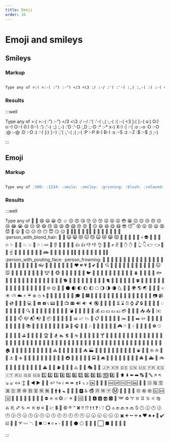```yaml
---
title: Emoji
order: 16
---
```


Emoji and smileys
=================

Smileys
-------

### Markup

```markdown

Type any of >:( >:-( :") :-") </3 <\3 :/ :-/ :'( :'-( :,( :,-( :( :-( <3 ]:( ]:-( o:) O:) o:-) O:-) 0:) 0:-) :') :'-) :,) :,-) :'D :'-D :,D :,-D :* :-*  x-) X-)  :| :-|  :o :-o :O :-O :@ :-@ :D :-D :) :-) ]:) ]:-) :,'( :,'-( ;( ;-( :P :-P 8-) B-) :s :-S :z :-Z :$ :-$ ;) ;-)

```

### Results

:::well

Type any of >:( >:-( :") :-") </3 <\3 :/ :-/ :'( :'-( :,( :,-( :( :-( <3 ]:( ]:-( o:) O:) o:-) O:-) 0:) 0:-) :') :'-) :,) :,-) :'D :'-D :,D :,-D :* :-*  x-) X-)  :| :-|  :o :-o :O :-O :@ :-@ :D :-D :) :-) ]:) ]:-) :,'( :,'-( ;( ;-( :P :-P 8-) B-) :s :-S :z :-Z :$ :-$ ;) ;-)

:::

Emoji
-----

### Markup

```markdown

Type any of :100: :1234: :smile: :smiley: :grinning: :blush: :relaxed: :wink: :heart_eyes: :kissing_heart: :kissing_closed_eyes: :kissing: :kissing_smiling_eyes: :stuck_out_tongue_winking_eye: :stuck_out_tongue_closed_eyes: :stuck_out_tongue: :flushed: :grin: :pensive: :relieved: :unamused: :disappointed: :persevere: :cry: :joy: :sob: :sleepy: :disappointed_relieved: :cold_sweat: :sweat_smile: :sweat: :weary: :tired_face: :fearful: :scream: :angry: :rage: :triumph: :confounded: :laughing: :satisfied: :yum: :mask: :sunglasses: :sleeping: :dizzy_face: :astonished: :worried: :frowning: :anguished: :smiling_imp: :imp: :open_mouth: :grimacing: :neutral_face: :confused: :hushed: :no_mouth: :innocent: :smirk: :expressionless: :man_with_gua_pi_mao: :man_with_turban: :cop: :construction_worker: :guardsman: :baby: :boy: :girl: :man: :woman: :older_man: :older_woman: :person_with_blond_hair: :angel: :princess: :smiley_cat: :smile_cat: :heart_eyes_cat: :kissing_cat: :smirk_cat: :scream_cat: :crying_cat_face: :joy_cat: :pouting_cat: :japanese_ogre: :japanese_goblin: :see_no_evil: :hear_no_evil: :speak_no_evil: :skull: :alien: :hankey: :poop: :shit: :fire: :sparkles: :star2: :dizzy: :boom: :collision: :anger: :sweat_drops: :droplet: :zzz: :dash: :ear: :eyes: :nose: :tongue: :lips: :+1: :thumbsup: :-1: :thumbsdown: :ok_hand: :facepunch: :punch: :fist: :v: :wave: :hand: :raised_hand: :open_hands: :point_up_2: :point_down: :point_right: :point_left: :raised_hands: :pray: :point_up: :clap: :muscle: :walking: :runner: :running: :dancer: :couple: :family: :two_men_holding_hands: :two_women_holding_hands: :couplekiss: :couple_with_heart: :dancers: :ok_woman: :no_good: :information_desk_person: :raising_hand: :massage: :haircut: :nail_care: :bride_with_veil: :person_with_pouting_face: :person_frowning: :bow: :tophat: :crown: :womans_hat: :athletic_shoe: :mans_shoe: :shoe: :sandal: :high_heel: :boot: :shirt: :tshirt: :necktie: :womans_clothes: :dress: :running_shirt_with_sash: :jeans: :kimono: :bikini: :briefcase: :handbag: :pouch: :purse: :eyeglasses: :ribbon: :closed_umbrella: :lipstick: :yellow_heart: :blue_heart: :purple_heart: :green_heart: :heart: :broken_heart: :heartpulse: :heartbeat: :two_hearts: :sparkling_heart: :revolving_hearts: :cupid: :love_letter: :kiss: :ring: :gem: :bust_in_silhouette: :busts_in_silhouette: :speech_balloon: :footprints: :thought_balloon: :dog: :wolf: :cat: :mouse: :hamster: :rabbit: :frog: :tiger: :koala: :bear: :pig: :pig_nose: :cow: :boar: :monkey_face: :monkey: :horse: :sheep: :elephant: :panda_face: :penguin: :bird: :baby_chick: :hatched_chick: :hatching_chick: :chicken: :snake: :turtle: :bug: :bee: :honeybee: :ant: :beetle: :snail: :octopus: :shell: :tropical_fish: :fish: :dolphin: :flipper: :whale: :whale2: :cow2: :ram: :rat: :water_buffalo: :tiger2: :rabbit2: :dragon: :racehorse: :goat: :rooster: :dog2: :pig2: :mouse2: :ox: :dragon_face: :blowfish: :crocodile: :camel: :dromedary_camel: :leopard: :cat2: :poodle: :feet: :paw_prints: :bouquet: :cherry_blossom: :tulip: :four_leaf_clover: :rose: :sunflower: :hibiscus: :maple_leaf: :leaves: :fallen_leaf: :herb: :ear_of_rice: :mushroom: :cactus: :palm_tree: :evergreen_tree: :deciduous_tree: :chestnut: :seedling: :blossom: :globe_with_meridians: :sun_with_face: :full_moon_with_face: :new_moon_with_face: :new_moon: :waxing_crescent_moon: :first_quarter_moon: :moon: :waxing_gibbous_moon: :full_moon: :waning_gibbous_moon: :last_quarter_moon: :waning_crescent_moon: :last_quarter_moon_with_face: :first_quarter_moon_with_face: :crescent_moon: :earth_africa: :earth_americas: :earth_asia: :volcano: :milky_way: :stars: :star: :sunny: :partly_sunny: :cloud: :zap: :umbrella: :snowflake: :snowman: :cyclone: :foggy: :rainbow: :ocean: :bamboo: :gift_heart: :dolls: :school_satchel: :mortar_board: :flags: :fireworks: :sparkler: :wind_chime: :rice_scene: :jack_o_lantern: :ghost: :santa: :christmas_tree: :gift: :tanabata_tree: :tada: :confetti_ball: :balloon: :crossed_flags: :crystal_ball: :movie_camera: :camera: :video_camera: :vhs: :cd: :dvd: :minidisc: :floppy_disk: :computer: :iphone: :phone: :telephone: :telephone_receiver: :pager: :fax: :satellite: :tv: :radio: :loud_sound: :sound: :speaker: :mute: :bell: :no_bell: :loudspeaker: :mega: :hourglass_flowing_sand: :hourglass: :alarm_clock: :watch: :unlock: :lock: :lock_with_ink_pen: :closed_lock_with_key: :key: :mag_right: :bulb: :flashlight: :high_brightness: :low_brightness: :electric_plug: :battery: :mag: :bathtub: :bath: :shower: :toilet: :wrench: :nut_and_bolt: :hammer: :door: :smoking: :bomb: :gun: :hocho: :knife: :pill: :syringe: :moneybag: :yen: :dollar: :pound: :euro: :credit_card: :money_with_wings: :calling: :e-mail: :inbox_tray: :outbox_tray: :email: :envelope: :envelope_with_arrow: :incoming_envelope: :postal_horn: :mailbox: :mailbox_closed: :mailbox_with_mail: :mailbox_with_no_mail: :postbox: :package: :memo: :pencil: :page_facing_up: :page_with_curl: :bookmark_tabs: :bar_chart: :chart_with_upwards_trend: :chart_with_downwards_trend: :scroll: :clipboard: :date: :calendar: :card_index: :file_folder: :open_file_folder: :scissors: :pushpin: :paperclip: :black_nib: :pencil2: :straight_ruler: :triangular_ruler: :closed_book: :green_book: :blue_book: :orange_book: :notebook: :notebook_with_decorative_cover: :ledger: :books: :book: :open_book: :bookmark: :name_badge: :microscope: :telescope: :newspaper: :art: :clapper: :microphone: :headphones: :musical_score: :musical_note: :notes: :musical_keyboard: :violin: :trumpet: :saxophone: :guitar: :space_invader: :video_game: :black_joker: :flower_playing_cards: :mahjong: :game_die: :dart: :football: :basketball: :soccer: :baseball: :tennis: :8ball: :rugby_football: :bowling: :golf: :mountain_bicyclist: :bicyclist: :checkered_flag: :horse_racing: :trophy: :ski: :snowboarder: :swimmer: :surfer: :fishing_pole_and_fish: :coffee: :tea: :sake: :baby_bottle: :beer: :beers: :cocktail: :tropical_drink: :wine_glass: :fork_and_knife: :pizza: :hamburger: :fries: :poultry_leg: :meat_on_bone: :spaghetti: :curry: :fried_shrimp: :bento: :sushi: :fish_cake: :rice_ball: :rice_cracker: :rice: :ramen: :stew: :oden: :dango: :egg: :bread: :doughnut: :custard: :icecream: :ice_cream: :shaved_ice: :birthday: :cake: :cookie: :chocolate_bar: :candy: :lollipop: :honey_pot: :apple: :green_apple: :tangerine: :lemon: :cherries: :grapes: :watermelon: :strawberry: :peach: :melon: :banana: :pear: :pineapple: :sweet_potato: :eggplant: :tomato: :corn: :house: :house_with_garden: :school: :office: :post_office: :hospital: :bank: :convenience_store: :love_hotel: :hotel: :wedding: :church: :department_store: :european_post_office: :city_sunrise: :city_sunset: :japanese_castle: :european_castle: :tent: :factory: :tokyo_tower: :japan: :mount_fuji: :sunrise_over_mountains: :sunrise: :night_with_stars: :statue_of_liberty: :bridge_at_night: :carousel_horse: :ferris_wheel: :fountain: :roller_coaster: :ship: :boat: :sailboat: :speedboat: :rowboat: :anchor: :rocket: :airplane: :seat: :helicopter: :steam_locomotive: :tram: :station: :mountain_railway: :train2: :bullettrain_side: :bullettrain_front: :light_rail: :metro: :monorail: :train: :railway_car: :trolleybus: :bus: :oncoming_bus: :blue_car: :oncoming_automobile: :car: :red_car: :taxi: :oncoming_taxi: :articulated_lorry: :truck: :rotating_light: :police_car: :oncoming_police_car: :fire_engine: :ambulance: :minibus: :bike: :aerial_tramway: :suspension_railway: :mountain_cableway: :tractor: :barber: :busstop: :ticket: :vertical_traffic_light: :traffic_light: :warning: :construction: :beginner: :fuelpump: :izakaya_lantern: :lantern: :slot_machine: :hotsprings: :moyai: :circus_tent: :performing_arts: :round_pushpin: :triangular_flag_on_post: :jp: :kr: :de: :cn: :us: :fr: :es: :it: :ru: :gb: :uk: :one: :two: :three: :four: :five: :six: :seven: :eight: :nine: :zero: :keycap_ten: :hash: :symbols: :arrow_up: :arrow_down: :arrow_left: :arrow_right: :capital_abcd: :abcd: :abc: :arrow_upper_right: :arrow_upper_left: :arrow_lower_right: :arrow_lower_left: :left_right_arrow: :arrow_up_down: :arrows_counterclockwise: :arrow_backward: :arrow_forward: :arrow_up_small: :arrow_down_small: :leftwards_arrow_with_hook: :arrow_right_hook: :information_source: :rewind: :fast_forward: :arrow_double_up: :arrow_double_down: :arrow_heading_down: :arrow_heading_up: :ok: :twisted_rightwards_arrows: :repeat: :repeat_one: :new: :up: :cool: :free: :ng: :signal_strength: :cinema: :koko: :u6307: :u7a7a: :u6e80: :u5408: :u7981: :ideograph_advantage: :u5272: :u55b6: :u6709: :u7121: :restroom: :mens: :womens: :baby_symbol: :wc: :potable_water: :put_litter_in_its_place: :parking: :wheelchair: :no_smoking: :u6708: :u7533: :sa: :m: :passport_control: :baggage_claim: :left_luggage: :customs: :accept: :secret: :congratulations: :cl: :sos: :id: :no_entry_sign: :underage: :no_mobile_phones: :do_not_litter: :non-potable_water: :no_bicycles: :no_pedestrians: :children_crossing: :no_entry: :eight_spoked_asterisk: :sparkle: :negative_squared_cross_mark: :white_check_mark: :eight_pointed_black_star: :heart_decoration: :vs: :vibration_mode: :mobile_phone_off: :a: :b: :ab: :o2: :diamond_shape_with_a_dot_inside: :loop: :recycle: :aries: :taurus: :gemini: :cancer: :leo: :virgo: :libra: :scorpius: :sagittarius: :capricorn: :aquarius: :pisces: :ophiuchus: :six_pointed_star: :atm: :chart: :heavy_dollar_sign: :currency_exchange: :copyright: :registered: :tm: :x: :bangbang: :interrobang: :exclamation: :heavy_exclamation_mark: :question: :grey_exclamation: :grey_question: :o: :top: :end: :back: :on: :soon: :arrows_clockwise: :clock12: :clock1230: :clock1: :clock130: :clock2: :clock230: :clock3: :clock330: :clock4: :clock430: :clock5: :clock530: :clock6: :clock7: :clock8: :clock9: :clock10: :clock11: :clock630: :clock730: :clock830: :clock930: :clock1030: :clock1130: :heavy_multiplication_x: :heavy_plus_sign: :heavy_minus_sign: :heavy_division_sign: :spades: :hearts: :clubs: :diamonds: :white_flower: :heavy_check_mark: :ballot_box_with_check: :radio_button: :link: :curly_loop: :wavy_dash: :part_alternation_mark: :trident: :black_medium_square: :white_medium_square: :black_medium_small_square: :white_medium_small_square: :black_small_square: :white_small_square: :small_red_triangle: :black_square_button: :white_square_button: :black_circle: :white_circle: :red_circle: :large_blue_circle: :small_red_triangle_down: :white_large_square: :black_large_square: :large_orange_diamond: :large_blue_diamond: :small_orange_diamond: :small_blue_diamond:

```

### Results

:::well

Type any of :100: :1234: :smile: :smiley: :grinning: :blush: :relaxed: :wink: :heart_eyes: :kissing_heart: :kissing_closed_eyes: :kissing: :kissing_smiling_eyes: :stuck_out_tongue_winking_eye: :stuck_out_tongue_closed_eyes: :stuck_out_tongue: :flushed: :grin: :pensive: :relieved: :unamused: :disappointed: :persevere: :cry: :joy: :sob: :sleepy: :disappointed_relieved: :cold_sweat: :sweat_smile: :sweat: :weary: :tired_face: :fearful: :scream: :angry: :rage: :triumph: :confounded: :laughing: :satisfied: :yum: :mask: :sunglasses: :sleeping: :dizzy_face: :astonished: :worried: :frowning: :anguished: :smiling_imp: :imp: :open_mouth: :grimacing: :neutral_face: :confused: :hushed: :no_mouth: :innocent: :smirk: :expressionless: :man_with_gua_pi_mao: :man_with_turban: :cop: :construction_worker: :guardsman: :baby: :boy: :girl: :man: :woman: :older_man: :older_woman: :person_with_blond_hair: :angel: :princess: :smiley_cat: :smile_cat: :heart_eyes_cat: :kissing_cat: :smirk_cat: :scream_cat: :crying_cat_face: :joy_cat: :pouting_cat: :japanese_ogre: :japanese_goblin: :see_no_evil: :hear_no_evil: :speak_no_evil: :skull: :alien: :hankey: :poop: :shit: :fire: :sparkles: :star2: :dizzy: :boom: :collision: :anger: :sweat_drops: :droplet: :zzz: :dash: :ear: :eyes: :nose: :tongue: :lips: :+1: :thumbsup: :-1: :thumbsdown: :ok_hand: :facepunch: :punch: :fist: :v: :wave: :hand: :raised_hand: :open_hands: :point_up_2: :point_down: :point_right: :point_left: :raised_hands: :pray: :point_up: :clap: :muscle: :walking: :runner: :running: :dancer: :couple: :family: :two_men_holding_hands: :two_women_holding_hands: :couplekiss: :couple_with_heart: :dancers: :ok_woman: :no_good: :information_desk_person: :raising_hand: :massage: :haircut: :nail_care: :bride_with_veil: :person_with_pouting_face: :person_frowning: :bow: :tophat: :crown: :womans_hat: :athletic_shoe: :mans_shoe: :shoe: :sandal: :high_heel: :boot: :shirt: :tshirt: :necktie: :womans_clothes: :dress: :running_shirt_with_sash: :jeans: :kimono: :bikini: :briefcase: :handbag: :pouch: :purse: :eyeglasses: :ribbon: :closed_umbrella: :lipstick: :yellow_heart: :blue_heart: :purple_heart: :green_heart: :heart: :broken_heart: :heartpulse: :heartbeat: :two_hearts: :sparkling_heart: :revolving_hearts: :cupid: :love_letter: :kiss: :ring: :gem: :bust_in_silhouette: :busts_in_silhouette: :speech_balloon: :footprints: :thought_balloon: :dog: :wolf: :cat: :mouse: :hamster: :rabbit: :frog: :tiger: :koala: :bear: :pig: :pig_nose: :cow: :boar: :monkey_face: :monkey: :horse: :sheep: :elephant: :panda_face: :penguin: :bird: :baby_chick: :hatched_chick: :hatching_chick: :chicken: :snake: :turtle: :bug: :bee: :honeybee: :ant: :beetle: :snail: :octopus: :shell: :tropical_fish: :fish: :dolphin: :flipper: :whale: :whale2: :cow2: :ram: :rat: :water_buffalo: :tiger2: :rabbit2: :dragon: :racehorse: :goat: :rooster: :dog2: :pig2: :mouse2: :ox: :dragon_face: :blowfish: :crocodile: :camel: :dromedary_camel: :leopard: :cat2: :poodle: :feet: :paw_prints: :bouquet: :cherry_blossom: :tulip: :four_leaf_clover: :rose: :sunflower: :hibiscus: :maple_leaf: :leaves: :fallen_leaf: :herb: :ear_of_rice: :mushroom: :cactus: :palm_tree: :evergreen_tree: :deciduous_tree: :chestnut: :seedling: :blossom: :globe_with_meridians: :sun_with_face: :full_moon_with_face: :new_moon_with_face: :new_moon: :waxing_crescent_moon: :first_quarter_moon: :moon: :waxing_gibbous_moon: :full_moon: :waning_gibbous_moon: :last_quarter_moon: :waning_crescent_moon: :last_quarter_moon_with_face: :first_quarter_moon_with_face: :crescent_moon: :earth_africa: :earth_americas: :earth_asia: :volcano: :milky_way: :stars: :star: :sunny: :partly_sunny: :cloud: :zap: :umbrella: :snowflake: :snowman: :cyclone: :foggy: :rainbow: :ocean: :bamboo: :gift_heart: :dolls: :school_satchel: :mortar_board: :flags: :fireworks: :sparkler: :wind_chime: :rice_scene: :jack_o_lantern: :ghost: :santa: :christmas_tree: :gift: :tanabata_tree: :tada: :confetti_ball: :balloon: :crossed_flags: :crystal_ball: :movie_camera: :camera: :video_camera: :vhs: :cd: :dvd: :minidisc: :floppy_disk: :computer: :iphone: :phone: :telephone: :telephone_receiver: :pager: :fax: :satellite: :tv: :radio: :loud_sound: :sound: :speaker: :mute: :bell: :no_bell: :loudspeaker: :mega: :hourglass_flowing_sand: :hourglass: :alarm_clock: :watch: :unlock: :lock: :lock_with_ink_pen: :closed_lock_with_key: :key: :mag_right: :bulb: :flashlight: :high_brightness: :low_brightness: :electric_plug: :battery: :mag: :bathtub: :bath: :shower: :toilet: :wrench: :nut_and_bolt: :hammer: :door: :smoking: :bomb: :gun: :hocho: :knife: :pill: :syringe: :moneybag: :yen: :dollar: :pound: :euro: :credit_card: :money_with_wings: :calling: :e-mail: :inbox_tray: :outbox_tray: :email: :envelope: :envelope_with_arrow: :incoming_envelope: :postal_horn: :mailbox: :mailbox_closed: :mailbox_with_mail: :mailbox_with_no_mail: :postbox: :package: :memo: :pencil: :page_facing_up: :page_with_curl: :bookmark_tabs: :bar_chart: :chart_with_upwards_trend: :chart_with_downwards_trend: :scroll: :clipboard: :date: :calendar: :card_index: :file_folder: :open_file_folder: :scissors: :pushpin: :paperclip: :black_nib: :pencil2: :straight_ruler: :triangular_ruler: :closed_book: :green_book: :blue_book: :orange_book: :notebook: :notebook_with_decorative_cover: :ledger: :books: :book: :open_book: :bookmark: :name_badge: :microscope: :telescope: :newspaper: :art: :clapper: :microphone: :headphones: :musical_score: :musical_note: :notes: :musical_keyboard: :violin: :trumpet: :saxophone: :guitar: :space_invader: :video_game: :black_joker: :flower_playing_cards: :mahjong: :game_die: :dart: :football: :basketball: :soccer: :baseball: :tennis: :8ball: :rugby_football: :bowling: :golf: :mountain_bicyclist: :bicyclist: :checkered_flag: :horse_racing: :trophy: :ski: :snowboarder: :swimmer: :surfer: :fishing_pole_and_fish: :coffee: :tea: :sake: :baby_bottle: :beer: :beers: :cocktail: :tropical_drink: :wine_glass: :fork_and_knife: :pizza: :hamburger: :fries: :poultry_leg: :meat_on_bone: :spaghetti: :curry: :fried_shrimp: :bento: :sushi: :fish_cake: :rice_ball: :rice_cracker: :rice: :ramen: :stew: :oden: :dango: :egg: :bread: :doughnut: :custard: :icecream: :ice_cream: :shaved_ice: :birthday: :cake: :cookie: :chocolate_bar: :candy: :lollipop: :honey_pot: :apple: :green_apple: :tangerine: :lemon: :cherries: :grapes: :watermelon: :strawberry: :peach: :melon: :banana: :pear: :pineapple: :sweet_potato: :eggplant: :tomato: :corn: :house: :house_with_garden: :school: :office: :post_office: :hospital: :bank: :convenience_store: :love_hotel: :hotel: :wedding: :church: :department_store: :european_post_office: :city_sunrise: :city_sunset: :japanese_castle: :european_castle: :tent: :factory: :tokyo_tower: :japan: :mount_fuji: :sunrise_over_mountains: :sunrise: :night_with_stars: :statue_of_liberty: :bridge_at_night: :carousel_horse: :ferris_wheel: :fountain: :roller_coaster: :ship: :boat: :sailboat: :speedboat: :rowboat: :anchor: :rocket: :airplane: :seat: :helicopter: :steam_locomotive: :tram: :station: :mountain_railway: :train2: :bullettrain_side: :bullettrain_front: :light_rail: :metro: :monorail: :train: :railway_car: :trolleybus: :bus: :oncoming_bus: :blue_car: :oncoming_automobile: :car: :red_car: :taxi: :oncoming_taxi: :articulated_lorry: :truck: :rotating_light: :police_car: :oncoming_police_car: :fire_engine: :ambulance: :minibus: :bike: :aerial_tramway: :suspension_railway: :mountain_cableway: :tractor: :barber: :busstop: :ticket: :vertical_traffic_light: :traffic_light: :warning: :construction: :beginner: :fuelpump: :izakaya_lantern: :lantern: :slot_machine: :hotsprings: :moyai: :circus_tent: :performing_arts: :round_pushpin: :triangular_flag_on_post: :jp: :kr: :de: :cn: :us: :fr: :es: :it: :ru: :gb: :uk: :one: :two: :three: :four: :five: :six: :seven: :eight: :nine: :zero: :keycap_ten: :hash: :symbols: :arrow_up: :arrow_down: :arrow_left: :arrow_right: :capital_abcd: :abcd: :abc: :arrow_upper_right: :arrow_upper_left: :arrow_lower_right: :arrow_lower_left: :left_right_arrow: :arrow_up_down: :arrows_counterclockwise: :arrow_backward: :arrow_forward: :arrow_up_small: :arrow_down_small: :leftwards_arrow_with_hook: :arrow_right_hook: :information_source: :rewind: :fast_forward: :arrow_double_up: :arrow_double_down: :arrow_heading_down: :arrow_heading_up: :ok: :twisted_rightwards_arrows: :repeat: :repeat_one: :new: :up: :cool: :free: :ng: :signal_strength: :cinema: :koko: :u6307: :u7a7a: :u6e80: :u5408: :u7981: :ideograph_advantage: :u5272: :u55b6: :u6709: :u7121: :restroom: :mens: :womens: :baby_symbol: :wc: :potable_water: :put_litter_in_its_place: :parking: :wheelchair: :no_smoking: :u6708: :u7533: :sa: :m: :passport_control: :baggage_claim: :left_luggage: :customs: :accept: :secret: :congratulations: :cl: :sos: :id: :no_entry_sign: :underage: :no_mobile_phones: :do_not_litter: :non-potable_water: :no_bicycles: :no_pedestrians: :children_crossing: :no_entry: :eight_spoked_asterisk: :sparkle: :negative_squared_cross_mark: :white_check_mark: :eight_pointed_black_star: :heart_decoration: :vs: :vibration_mode: :mobile_phone_off: :a: :b: :ab: :o2: :diamond_shape_with_a_dot_inside: :loop: :recycle: :aries: :taurus: :gemini: :cancer: :leo: :virgo: :libra: :scorpius: :sagittarius: :capricorn: :aquarius: :pisces: :ophiuchus: :six_pointed_star: :atm: :chart: :heavy_dollar_sign: :currency_exchange: :copyright: :registered: :tm: :x: :bangbang: :interrobang: :exclamation: :heavy_exclamation_mark: :question: :grey_exclamation: :grey_question: :o: :top: :end: :back: :on: :soon: :arrows_clockwise: :clock12: :clock1230: :clock1: :clock130: :clock2: :clock230: :clock3: :clock330: :clock4: :clock430: :clock5: :clock530: :clock6: :clock7: :clock8: :clock9: :clock10: :clock11: :clock630: :clock730: :clock830: :clock930: :clock1030: :clock1130: :heavy_multiplication_x: :heavy_plus_sign: :heavy_minus_sign: :heavy_division_sign: :spades: :hearts: :clubs: :diamonds: :white_flower: :heavy_check_mark: :ballot_box_with_check: :radio_button: :link: :curly_loop: :wavy_dash: :part_alternation_mark: :trident: :black_medium_square: :white_medium_square: :black_medium_small_square: :white_medium_small_square: :black_small_square: :white_small_square: :small_red_triangle: :black_square_button: :white_square_button: :black_circle: :white_circle: :red_circle: :large_blue_circle: :small_red_triangle_down: :white_large_square: :black_large_square: :large_orange_diamond: :large_blue_diamond: :small_orange_diamond: :small_blue_diamond:

:::